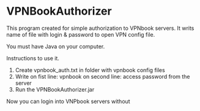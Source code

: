 # VPNBookAuthorizer
This program created for simple authorization to VPNbook servers.
It writs name of file with login & password to open VPN config file.

You must have Java on your computer.

Instructions to use it.
1. Create vpnbook_auth.txt in folder with vpnbook config files
2. Write on fist line:
vpnbook
on second line:
access password from the server
3. Run the VPNBookAuthorizer.jar

Now you can login into VNPbook servers without 